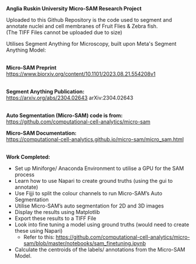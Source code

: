 **Anglia Ruskin University Micro-SAM Research Project** <br>

Uploaded to this Github Repository is the code used to segment and annotate nuclei and cell membranes of Fruit Flies & Zebra fish. <br>
(The TIFF Files cannot be uploaded due to size) <br>

Utilises Segment Anything for Microscopy, built upon Meta's Segment Anything Model: <br><br>

**Micro-SAM Preprint** <br>
https://www.biorxiv.org/content/10.1101/2023.08.21.554208v1     <br><br>

**Segment Anything Publication:** <br>
https://arxiv.org/abs/2304.02643    	arXiv:2304.02643   <br><br>

**Auto Segmentation (Micro-SAM) code is from:** <br>
  https://github.com/computational-cell-analytics/micro-sam <br>
  
**Micro-SAM Documentation:** <br>
  https://computational-cell-analytics.github.io/micro-sam/micro_sam.html <br><br>



  **Work Completed:** <br>
  -	Set up Miniforge/ Anaconda Environment to utilise a GPU for the SAM process <br>
  -	Learn how to use Napari to create ground truths (using the gui to annotate) <br>
  -	Use Fijji to split the colour channels to run Micro-SAM’s Auto Segmentation <br>
  -	Utilise Micro-SAM’s auto segmentation for 2D and 3D images <br>
  - Display the results using Matplotlib <br>
  -	Export these results to a TIFF File <br>
  - Look into fine tuning a model using ground truths (would need to create these using Napari) <br>
      - Refer to this: https://github.com/computational-cell-analytics/micro-sam/blob/master/notebooks/sam_finetuning.ipynb <br>
  - Calculate the centroids of the labels/ annotations from the Micro-SAM Model. <br>


